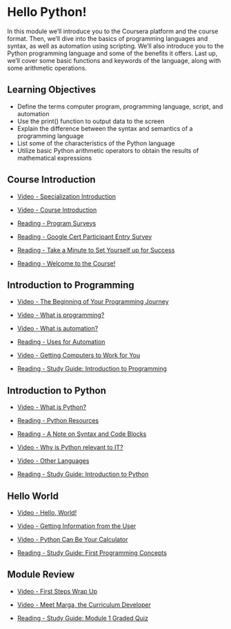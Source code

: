 # Hello Python!

In this module we’ll introduce you to the Coursera platform and the course format. Then, we’ll dive into the basics of programming languages and syntax, as well as automation using scripting. We’ll also introduce you to the Python programming language and some of the benefits it offers. Last up, we’ll cover some basic functions and keywords of the language, along with some arithmetic operations.

## Learning Objectives

- Define the terms computer program, programming language, script, and automation
- Use the print() function to output data to the screen
- Explain the difference between the syntax and semantics of a programming language
- List some of the characteristics of the Python language
- Utilize basic Python arithmetic operators to obtain the results of mathematical expressions

## Course Introduction

- [Video - Specialization Introduction](https://www.coursera.org/learn/python-crash-course/lecture/p3kSM/specialization-introduction)

- [Video - Course Introduction](https://www.coursera.org/learn/python-crash-course/lecture/LQyd8/course-introduction)

- [Reading - Program Surveys](https://www.coursera.org/learn/python-crash-course/supplement/lX4wh/program-surveys)

- [Reading - Google Cert Participant Entry Survey](https://www.surveymonkey.com/r/G5F5RTT?var1=b3d9b8b506027179be465b9c2cb6bdeb2268d4da)

- [Reading - Take a Minute to Set Yourself up for Success](https://www.surveymonkey.com/r/LJ5L8TB?user_id=b3d9b8b506027179be465b9c2cb6bdeb2268d4da)

- [Reading - Welcome to the Course!](https://www.coursera.org/learn/python-crash-course/supplement/QWK3z/welcome-to-the-course)

## Introduction to Programming

- [Video - The Beginning of Your Programming Journey](https://www.coursera.org/learn/python-crash-course/lecture/QrGvZ/the-beginning-of-your-programming-journey)

- [Video - What is programming?](https://www.coursera.org/learn/python-crash-course/lecture/hhw7b/what-is-programming)

- [Video - What is automation?](https://www.coursera.org/learn/python-crash-course/lecture/xzBag/what-is-automation)

- [Reading - Uses for Automation](https://www.coursera.org/learn/python-crash-course/supplement/VilN1/uses-for-automation)

- [Video - Getting Computers to Work for You](https://www.coursera.org/learn/python-crash-course/lecture/65FXP/getting-computers-to-work-for-you)

- [Reading - Study Guide: Introduction to Programming](https://www.coursera.org/learn/python-crash-course/supplement/JNRad/study-guide-introduction-to-programming)

## Introduction to Python

- [Video - What is Python?](https://www.coursera.org/learn/python-crash-course/lecture/91o10/what-is-python)

- [Reading - Python Resources](https://www.coursera.org/learn/python-crash-course/supplement/qQ4ox/python-resources)

- [Reading - A Note on Syntax and Code Blocks](https://www.coursera.org/learn/python-crash-course/supplement/56Fm5/a-note-on-syntax-and-code-blocks)

- [Video - Why is Python relevant to IT?](https://www.coursera.org/learn/python-crash-course/lecture/ajyqr/why-is-python-relevant-to-it)

- [Video - Other Languages](https://www.coursera.org/learn/python-crash-course/lecture/xtnMf/other-languages)

- [Reading - Study Guide: Introduction to Python](https://www.coursera.org/learn/python-crash-course/supplement/BqgFu/study-guide-introduction-to-python)

## Hello World

- [Video - Hello, World!](https://www.coursera.org/learn/python-crash-course/lecture/C5koy/hello-world)

- [Video - Getting Information from the User](https://www.coursera.org/learn/python-crash-course/lecture/2yv1R/getting-information-from-the-user)

- [Video - Python Can Be Your Calculator](https://www.coursera.org/learn/python-crash-course/lecture/y3tjE/python-can-be-your-calculator)

- [Reading - Study Guide: First Programming Concepts](https://www.coursera.org/learn/python-crash-course/supplement/e5FGg/study-guide-first-programming-concepts)

## Module Review

- [Video - First Steps Wrap Up](https://www.coursera.org/learn/python-crash-course/lecture/v1ElX/first-steps-wrap-up)

- [Video - Meet Marga, the Curriculum Developer](https://www.coursera.org/learn/python-crash-course/lecture/XcsRz/meet-marga-the-curriculum-developer)

- [Reading - Study Guide: Module 1 Graded Quiz](https://www.coursera.org/learn/python-crash-course/supplement/ip7HC/study-guide-module-1-graded-quiz)